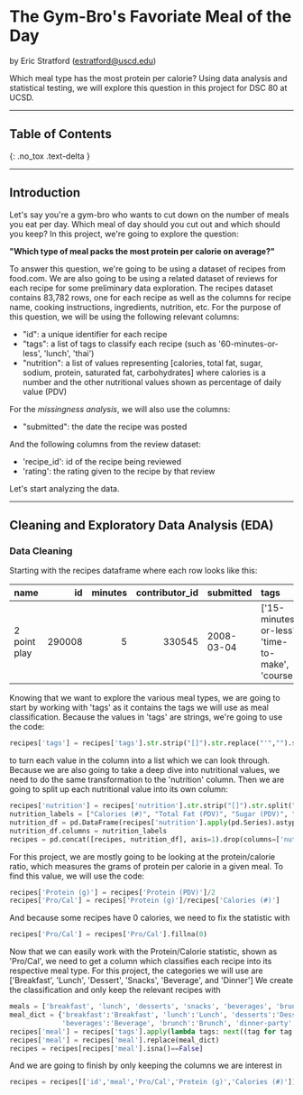 # The Gym-Bro's Favoriate Meal of the Day

by Eric Stratford (estratford@uscd.edu)

Which meal type has the most protein per calorie? Using data analysis and statistical testing, we will explore this question in this project for DSC 80 at UCSD.

---

## Table of Contents
{: .no_tox .text-delta }


---

## Introduction

Let's say you're a gym-bro who wants to cut down on the number of meals you eat per day. Which meal of day should you cut out and which should you keep? 
In this project, we're going to explore the question:

**"Which type of meal packs the most protein per calorie on average?"**

To answer this question, we're going to be using a dataset of recipes from food.com. We are also going to be using a related dataset of reviews for each recipe for some preliminary data exploration.
The recipes dataset contains 83,782 rows, one for each recipe as well as the columns for recipe name, cooking instructions, ingredients, nutrition, etc. 
For the purpose of this question, we will be using the following relevant columns:
- "id": a unique identifier for each recipe
- "tags": a list of tags to classify each recipe (such as '60-minutes-or-less', 'lunch', 'thai')
- "nutrition": a list of values representing [calories, total fat, sugar, sodium, protein, saturated fat, carbohydrates] where calories is a number and the other nutritional values shown as percentage of daily value (PDV)

For the *missingness analysis*, we will also use the columns:
- "submitted": the date the recipe was posted

And the following columns from the review dataset:
- 'recipe_id': id of the recipe being reviewed
- 'rating': the rating given to the recipe by that review

Let's start analyzing the data.

---

## Cleaning and Exploratory Data Analysis (EDA)

### Data Cleaning

Starting with the recipes dataframe where each row looks like this:

| name         |     id |   minutes |   contributor_id | submitted   | tags                                              | nutrition                            |   n_steps | steps                                             | description        | ingredients                              |   n_ingredients |
|:-------------|-------:|----------:|-----------------:|:------------|:--------------------------------------------------|:-------------------------------------|----------:|:--------------------------------------------------|:-------------------|:-----------------------------------------|----------------:|
| 2 point play | 290008 |         5 |           330545 | 2008-03-04  | ['15-minutes-or-less', 'time-to-make', 'course... | [65.5, 0.0, 0.0, 0.0, 0.0, 0.0, 0.0] |         2 | ['pour ingredients into a cocktail shaker with... | courtesy dekuyper. | ['sour apple schnapps', 'absolut vodka'] |               2 |

Knowing that we want to explore the various meal types, we are going to start by working with 'tags' as it contains the tags we will use as meal classification. Because the values in 'tags' are strings, we're going to use the code:
```py
recipes['tags'] = recipes['tags'].str.strip("[]").str.replace("'","").str.split(", ")
```
to turn each value in the column into a list which we can look through.
Because we are also going to take a deep dive into nutritional values, we need to do the same transformation to the 'nutrition' column. Then we are going to split up each nutritional value into its own column:
```py
recipes['nutrition'] = recipes['nutrition'].str.strip("[]").str.split(",")
nutrition_labels = ["Calories (#)", "Total Fat (PDV)", "Sugar (PDV)", "Sodium (PDV)", "Protein (PDV)", "Saturated Fat (PDV)", "Carbohydrates (PDV)"]
nutrition_df = pd.DataFrame(recipes['nutrition'].apply(pd.Series).astype(float))
nutrition_df.columns = nutrition_labels
recipes = pd.concat([recipes, nutrition_df], axis=1).drop(columns=['nutrition'])
```
For this project, we are mostly going to be looking at the protein/calorie ratio, which measures the grams of protein per calorie in a given meal. To find this value, we will use the code:
```py
recipes['Protein (g)'] = recipes['Protein (PDV)']/2
recipes['Pro/Cal'] = recipes['Protein (g)']/recipes['Calories (#)']
```
And because some recipes have 0 calories, we need to fix the statistic with
``` py
recipes['Pro/Cal'] = recipes['Pro/Cal'].fillna(0)
```

Now that we can easily work with the Protein/Calorie statistic, shown as 'Pro/Cal', we need to get a column which classifies each recipe into its respective meal type.
For this project, the categories we will use are ['Breakfast', 'Lunch', 'Dessert', 'Snacks', 'Beverage', and 'Dinner']
We create the classification and only keep the relevant recipes with
```py
meals = ['breakfast', 'lunch', 'desserts', 'snacks', 'beverages', 'brunch', 'dinner-party']
meal_dict = {'breakfast':'Breakfast', 'lunch':'Lunch', 'desserts':'Dessert', 'snacks':'Snacks',\
             'beverages':'Beverage', 'brunch':'Brunch', 'dinner-party':'Dinner'}
recipes['meal'] = recipes['tags'].apply(lambda tags: next((tag for tag in tags if tag in meals), np.nan))
recipes['meal'] = recipes['meal'].replace(meal_dict)
recipes = recipes[recipes['meal'].isna()==False]
```

And we are going to finish by only keeping the columns we are interest in
```py
recipes = recipes[['id','meal','Pro/Cal','Protein (g)','Calories (#)']].set_index('id')
```
